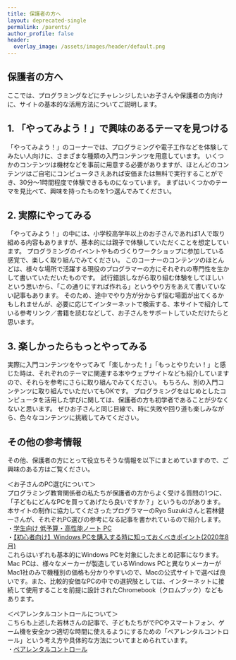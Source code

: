 ```yaml
---
title: 保護者の方へ
layout: deprecated-single
permalink: /parents/
author_profile: false
header:
  overlay_image: /assets/images/header/default.png
---
```

## 保護者の方へ

ここでは、プログラミングなどにチャレンジしたいお子さんや保護者の方向けに、サイトの基本的な活用方法についてご説明します。

## 1. 「やってみよう！」で興味のあるテーマを見つける
「やってみよう！」のコーナーでは、プログラミングや電子工作などを体験してみたい人向けに、さまざまな種類の入門コンテンツを用意しています。
いくつかのコンテンツは機材などを事前に用意する必要がありますが、ほとんどのコンテンツはご自宅にコンピュータさえあれば安価または無料で実行することができ、30分〜1時間程度で体験できるものになっています。
まずはいくつかのテーマを見比べて、興味を持ったものを1つ選んでみてください。

## 2. 実際にやってみる
「やってみよう！」の中には、小学校高学年以上のお子さんであれば1人で取り組める内容もありますが、基本的には親子で体験していただくことを想定しています。
プログラミングのイベントやものづくりワークショップに参加している感覚で、楽しく取り組んでみてください。
このコーナーのコンテンツのほとんどは、様々な場所で活躍する現役のプログラマーの方にそれぞれの専門性を生かして書いていただいたものです。
試行錯誤しながら取り組む体験をしてほしいという思いから、「この通りにすれば作れる」というやり方をあえて書いていない記事もあります。
そのため、途中でやり方が分からず悩む場面が出てくるかもしれませんが、必要に応じてインターネットで検索する、本サイトで紹介している参考リンク／書籍を読むなどして、お子さんをサポートしていただけたらと思います。

## 3. 楽しかったらもっとやってみる
実際に入門コンテンツをやってみて「楽しかった！」「もっとやりたい！」と感じた時は、それぞれのテーマに関連する本やウェブサイトなども紹介していますので、それらを参考にさらに取り組んでみてください。
もちろん、別の入門コンテンツに取り組んでいただいてもOKです。
プログラミングをはじめとしたコンピュータを活用した学びに関しては、保護者の方も初学者であることが少なくないと思います。
ぜひお子さんと同じ目線で、時に失敗や回り道も楽しみながら、色々なコンテンツに挑戦してみてください。

## その他の参考情報
その他、保護者の方にとって役立ちそうな情報を以下にまとめていますので、ご興味のある方はご覧ください。

＜お子さんのPC選びについて＞<br>
プログラミング教育関係者の私たちが保護者の方からよく受ける質問の1つに、「子どもにどんなPCを買ってあげたら良いですか？」というものがあります。本サイトの制作に協力してくださったプログラマーのRyo Suzukiさんと若林健一さんが、それぞれPC選びの参考になる記事を書かれているので紹介します。<br>
・[学生向け 低予算・高性能ノート PC](https://github.com/Reputeless/Laptops)<br>
・[【初心者向け】Windows PCを購入する時に知っておくべきポイント(2020年8月)](https://crssrds.jp/note/what-to-look-for-when-buying-a-Windows-PC)<br>
これらはいずれも基本的にWindows PCを対象にしたまとめ記事になります。Mac PCは、様々なメーカーが製造しているWindows PCと異なりメーカーがMac1社のみで機種別の価格も分かりやすいので、Macの公式サイトで選べば良いです。また、比較的安価なPCの中での選択肢としては、インターネットに接続して使用することを前提に設計されたChromebook（クロムブック）などもあります。<br>

＜ペアレンタルコントロールについて＞<br>
こちらも上述した若林さんの記事で、子どもたちがでPCやスマートフォン、ゲーム機を安全かつ適切な時間に使えるようにするための「ペアレンタルコントロール」という考え方や具体的な方法についてまとめられています。<br>
・[ペアレンタルコントロール](https://docs.crssrds.jp/home/parental-control.html)